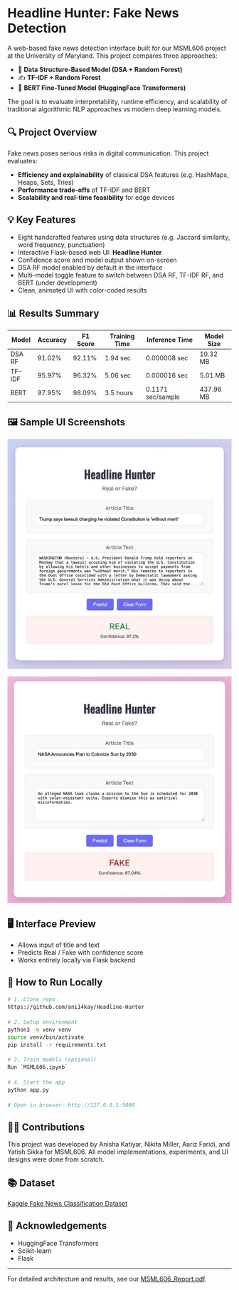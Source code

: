 # Headline Hunter: Fake News Detection

A web-based fake news detection interface built for our MSML606 project at the University of Maryland. This project compares three approaches:

- 🧠 **Data Structure-Based Model (DSA + Random Forest)**
- ✍️ **TF-IDF + Random Forest**
- 🦾 **BERT Fine-Tuned Model (HuggingFace Transformers)**

The goal is to evaluate interpretability, runtime efficiency, and scalability of traditional algorithmic NLP approaches vs modern deep learning models.

## 🔍 Project Overview

Fake news poses serious risks in digital communication. This project evaluates:

- **Efficiency and explainability** of classical DSA features (e.g. HashMaps, Heaps, Sets, Tries)
- **Performance trade-offs** of TF-IDF and BERT
- **Scalability and real-time feasibility** for edge devices

## 💡 Key Features

- Eight handcrafted features using data structures (e.g. Jaccard similarity, word frequency, punctuation)
- Interactive Flask-based web UI: **Headline Hunter**
- Confidence score and model output shown on-screen
- DSA RF model enabled by default in the interface
- Multi-model toggle feature to switch between DSA RF, TF-IDF RF, and BERT (under development)
- Clean, animated UI with color-coded results

## 📊 Results Summary

|  Model  | Accuracy | F1 Score | Training Time |   Inference Time   | Model Size |
|---------|----------|----------|---------------|--------------------|------------|
| DSA RF  | 91.02%   | 92.11%   | 1.94 sec      |  0.000008 sec      | 10.32 MB   |
| TF-IDF  | 95.97%   | 96.32%   | 5.06 sec      |  0.000016 sec      | 5.01 MB    |
| BERT    | 97.95%   | 98.09%   | 3.5 hours     |  0.1171 sec/sample | 437.96 MB  |

## 🖼 Sample UI Screenshots

![Real Prediction](assets/demo-real.jpg)

![Fake Prediction](assets/demo-fake.jpg)

## 🖥 Interface Preview

- Allows input of title and text
- Predicts Real / Fake with confidence score
- Works entirely locally via Flask backend

## 🧪 How to Run Locally

```bash
# 1. Clone repo
https://github.com/ani14kay/Headline-Hunter

# 2. Setup environment
python3 -m venv venv
source venv/bin/activate
pip install -r requirements.txt

# 3. Train models (optional)
Run `MSML606.ipynb`

# 4. Start the app
python app.py

# Open in browser: http://127.0.0.1:5000
```

## 👩‍💻 Contributions

This project was developed by Anisha Katiyar, Nikita Miller, Aariz Faridi, and Yatish Sikka for MSML606. All model implementations, experiments, and UI designs were done from scratch.

## 📚 Dataset
[Kaggle Fake News Classification Dataset](https://www.kaggle.com/datasets/aadyasingh55/fake-news-classification)

## 📌 Acknowledgements
- HuggingFace Transformers
- Scikit-learn
- Flask

---

For detailed architecture and results, see our [MSML606_Report.pdf](documents/MSML606_Report.pdf).
